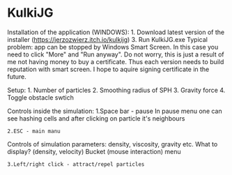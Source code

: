 # KulkiJG
Installation of the application (WINDOWS):
    1. Download latest version of the installer (https://jerzozwierz.itch.io/kulkijg)
    3. Run KulkiJG.exe
Typical problem: app can be stopped by Windows Smart Screen. In this case you need to click "More" and "Run anyway". Do not worry, this is just a result of me not having money to buy a certificate. Thus each version needs to build reputation with smart screen. I hope to aquire signing certificate in the future.

Setup:
    1. Number of particles
    2. Smoothing radius of SPH
    3. Gravity force
    4. Toggle obstacle swtich

Controls inside the simulation:
    1.Space bar - pause
In pause menu one can see hashing cells and after clicking on particle it's neighbours

    2.ESC - main manu
Controls of simulation parameters: density, viscosity, gravity etc.
What to display? (density, velocity)
Bucket (mouse interaction) menu

    3.Left/right click - attract/repel particles
